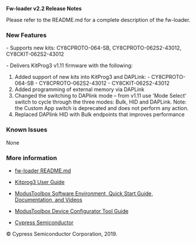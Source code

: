 **Fw-loader v2.2 Release Notes**

Please refer to the README.md for a complete description of the fw-loader.

### New Features

\- Supports new kits: CY8CPROTO-064-SB, CY8CPROTO-062S2-43012,
CY8CKIT-062S2-43012

\- Delivers KitProg3 v1.11 firmware with the following:

1.	Added support of new kits into KitProg3 and DAPLink:
          \- CY8CPROTO-064-SB
          \- CY8CPROTO-062S2-43012
          \- CY8CKIT-062S2-43012
2.	Added programming of external memory via DAPLink 
3.	Changed the switching to DAPlink mode – from v1.11 use 'Mode Select' switch to cycle through the three modes: Bulk, HID and DAPLink. Note: the Custom App switch is deprecated and does not perform any action.
4.	Replaced DAPlink HID with Bulk endpoints that improves performance


### Known Issues

None

### More information

-   [fw-loader
    README.md](https://github.com/cypresssemiconductorco/Firmware-loader/blob/master/README.md)

-   [Kitprog3 User
    Guide](https://www.cypress.com/documentation/development-kitsboards/kitprog-user-guide)

-   [ModusToolbox Software Environment, Quick Start Guide, Documentation, and
    Videos](https://www.cypress.com/products/modustoolbox-software-environment)

-   [ModusToolbox Device Configurator Tool
    Guide](https://www.cypress.com/ModusToolboxDeviceConfig)

-   [Cypress Semiconductor](http://www.cypress.com)

© Cypress Semiconductor Corporation, 2019.
